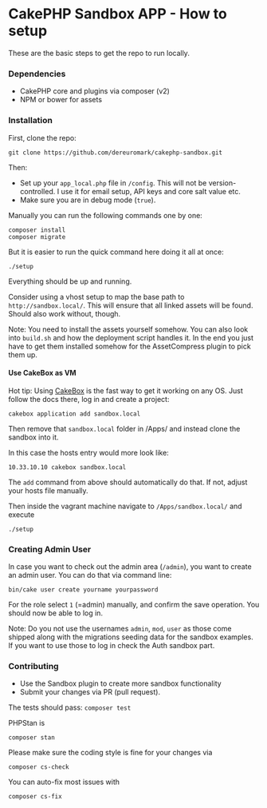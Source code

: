 # CakePHP Sandbox APP - How to setup

These are the basic steps to get the repo to run locally.

### Dependencies

* CakePHP core and plugins via composer (v2)
* NPM or bower for assets

### Installation

First, clone the repo:
```
git clone https://github.com/dereuromark/cakephp-sandbox.git
```

Then:

* Set up your `app_local.php` file in `/config`.
This will not be version-controlled. I use it for email setup, API keys and core salt value etc.
* Make sure you are in debug mode (`true`).

Manually you can run the following commands one by one:

```
composer install
composer migrate
```

But it is easier to run the quick command here doing it all at once:
```
./setup
```
Everything should be up and running.

Consider using a vhost setup to map the base path to `http://sandbox.local/`.
This will ensure that all linked assets will be found. Should also work without, though.

Note: You need to install the assets yourself somehow. You can also look into `build.sh` and how the deployment script handles it.
In the end you just have to get them installed somehow for the AssetCompress plugin to pick them up.

#### Use CakeBox as VM
Hot tip: Using [CakeBox](https://github.com/alt3/cakebox) is the fast way to get it working on any OS.
Just follow the docs there, log in and create a project:
```
cakebox application add sandbox.local
```
Then remove that `sandbox.local` folder in /Apps/ and instead clone the sandbox into it.

In this case the hosts entry would more look like:
```
10.33.10.10 cakebox sandbox.local
```
The `add` command from above should automatically do that. If not, adjust your hosts file manually.

Then inside the vagrant machine navigate to `/Apps/sandbox.local/` and execute
```
./setup
```

### Creating Admin User
In case you want to check out the admin area (`/admin`), you want to create an admin user.
You can do that via command line:
```
bin/cake user create yourname yourpassword
```

For the role select `1` (=admin) manually, and confirm the save operation. You should now be able to log in.

Note: Do you not use the usernames `admin`, `mod`, `user` as those come shipped along with the migrations seeding data for the sandbox examples.
If you want to use those to log in check the Auth sandbox part.

### Contributing

* Use the Sandbox plugin to create more sandbox functionality
* Submit your changes via PR (pull request).

The tests should pass: `composer test`

PHPStan is
```
composer stan
```

Please make sure the coding style is fine for your changes via
```
composer cs-check
```
You can auto-fix most issues with
```
composer cs-fix
```
